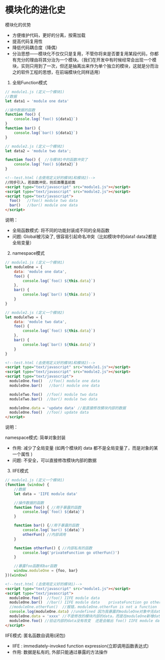 # 模块化的进化史

模块化的优势

+ 方便维护代码，更好的分离，按需加载
+ 提高代码复用性
+ 降低代码耦合度（降偶）
+ 分治思想——模块化不仅仅只是复用，不管你将来是否要复用某段代码，你都有充分的理由将其分治为一个模块。（我们在开发中有时候经常会出现一个模块，实则只用到了一次，但还是抽离出来作为单个独立的模块，这就是分而治之的软件工程的思想，在前端模块化同样适用）

1. 全局Function模式

```js
// module1.js (定义一个模块1)
//数据
let data1 = 'module one data'

//操作数据的函数
function foo() {
    console.log(`foo() ${data1}`)
}
function bar() {
    console.log(`bar() ${data1}`)
}
```

```js
// module2.js (定义一个模块2)
let data2 = 'module two data';

function foo() {  //与模块1中的函数冲突了
    console.log(`foo() ${data2}`)
}
```

```html
<!--test.html (去使用定义好的模块1和模块2)-->
//同步引入，若函数冲突，则后面覆盖前面
<script type="text/javascript" src="module1.js"></script>
<script type="text/javascript" src="module2.js"></script>
<script type="text/javascript">
  foo()   //foo() module two data
  bar()   //bar() module one data
</script>
```

说明：
+ 全局函数模式: 将不同的功能封装成不同的全局函数
+ 问题: Global被污染了, 很容易引起命名冲突（比如模块中的data1 data2都是全局变量）

2. namespace模式


```js
// module1.js (定义一个模块1)
let moduleOne = {
    data: 'module one data',
    foo() {
        console.log(`foo() ${this.data}`)
    },
    bar() {
        console.log(`bar() ${this.data}`)
    }
}
```

```js
// module2.js (定义一个模块2)
let moduleTwo = {
    data: 'module two data',
    foo() {
        console.log(`foo() ${this.data}`)
    },
    bar() {
        console.log(`bar() ${this.data}`)
    }
}
```


```html
<!--test.html (去使用定义好的模块1和模块2)-->
<script type="text/javascript" src="module1.js"></script>
<script type="text/javascript" src="module2.js"></script>
<script type="text/javascript">
  moduleOne.foo()   //foo() module one data
  moduleOne.bar()   //bar() module one data

  moduleTwo.foo()  //foo() module two data
  moduleTwo.bar()  //bar() module two data

  moduleOne.data = 'update data' //能直接修改模块内部的数据
  moduleOne.foo()  //foo() update data
</script>
```

说明：

namespace模式: 简单对象封装
+ 作用: 减少了全局变量 (如两个模块的 data 都不是全局变量了，而是对象的某一个属性 )
+ 问题: 不安全，可以直接修改模块内部的数据

3. IIFE模式

```js
// module1.js (定义一个模块1)
(function (window) {
    //数据
    let data = 'IIFE module data'

    //操作数据的函数
    function foo() { //用于暴露的函数
        console.log(`foo() ${data}`)
    }

    function bar() {//用于暴露的函数
        console.log(`bar() ${data}`)
        otherFun() //内部调用
    }

    function otherFun() { //内部私有的函数
        console.log('privateFunction go otherFun()')
    }

    //暴露foo函数和bar函数
    window.moduleOne = {foo, bar}
})(window)
```


```html
<!--test.html (去使用定义好的模块1)-->
<script type="text/javascript" src="module1.js"></script>
<script type="text/javascript">
  moduleOne.foo()  //foo() IIFE module data
  moduleOne.bar()  //bar() IIFE module data    privateFunction go otherFun()
  //moduleOne.otherFun()  //报错，moduleOne.otherFun is not a function
  console.log(moduleOne.data) //undefined 因为我暴露的moduleOne对象中无data
  moduleOne.data = 'xxxx' //不是修改的模块内部的data，而是在moduleOne新增data属性
  moduleOne.foo() //验证内部的data没有改变  还是会输出 foo() IIFE module data
</script>
```

IIFE模式: 匿名函数自调用(闭包)
+ IIFE : immediately-invoked function expression(立即调用函数表达式)
+ 作用: 数据是私有的, 外部只能通过暴露的方法操作

